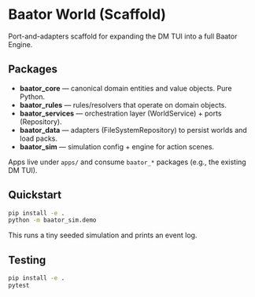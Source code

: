 # Baator World (Scaffold)

Port-and-adapters scaffold for expanding the DM TUI into a full Baator Engine.

## Packages

- **baator_core** — canonical domain entities and value objects. Pure Python.
- **baator_rules** — rules/resolvers that operate on domain objects.
- **baator_services** — orchestration layer (WorldService) + ports (Repository).
- **baator_data** — adapters (FileSystemRepository) to persist worlds and load packs.
- **baator_sim** — simulation config + engine for action scenes.

Apps live under `apps/` and consume `baator_*` packages (e.g., the existing DM TUI).

## Quickstart

```bash
pip install -e .
python -m baator_sim.demo
```

This runs a tiny seeded simulation and prints an event log.

## Testing

```bash
pip install -e .
pytest
```
